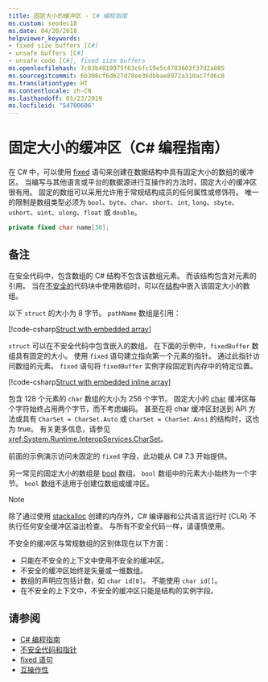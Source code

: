 ```yaml
---
title: 固定大小的缓冲区 - C# 编程指南
ms.custom: seodec18
ms.date: 04/20/2018
helpviewer_keywords:
- fixed size buffers [C#]
- unsafe buffers [C#]
- unsafe code [C#], fixed size buffers
ms.openlocfilehash: 7c83b4819975f63c6fc19e5c4783603f37d2a885
ms.sourcegitcommit: 6b308cf6d627d78ee36dbbae8972a310ac7fd6c8
ms.translationtype: HT
ms.contentlocale: zh-CN
ms.lasthandoff: 01/23/2019
ms.locfileid: "54700606"
---
```

# <a name="fixed-size-buffers-c-programming-guide"></a>固定大小的缓冲区（C# 编程指南）

在 C# 中，可以使用 [fixed](../../language-reference/keywords/fixed-statement.md) 语句来创建在数据结构中具有固定大小的数组的缓冲区。 当编写与其他语言或平台的数据源进行互操作的方法时，固定大小的缓冲区很有用。 固定的数组可以采用允许用于常规结构成员的任何属性或修饰符。 唯一的限制是数组类型必须为 `bool`、`byte`、`char`、`short`、`int`, `long`、`sbyte`、`ushort`、`uint`、`ulong`、`float` 或 `double`。

```csharp
private fixed char name[30];
```

## <a name="remarks"></a>备注

在安全代码中，包含数组的 C# 结构不包含该数组元素。 而该结构包含对元素的引用。 当在[不安全的](../../language-reference/keywords/unsafe.md)代码块中使用数组时，可以在[结构](../../language-reference/keywords/struct.md)中嵌入该固定大小的数组。

以下 `struct` 的大小为 8 字节。 `pathName` 数组是引用：

[!code-csharp[Struct with embedded array](../../../../samples/snippets/csharp/keywords/FixedKeywordExamples.cs#6)]

`struct` 可以在不安全代码中包含嵌入的数组。 在下面的示例中，`fixedBuffer` 数组具有固定的大小。 使用 `fixed` 语句建立指向第一个元素的指针。 通过此指针访问数组的元素。 `fixed` 语句将 `fixedBuffer` 实例字段固定到内存中的特定位置。

[!code-csharp[Struct with embedded inline array](../../../../samples/snippets/csharp/keywords/FixedKeywordExamples.cs#7)]

包含 128 个元素的 `char` 数组的大小为 256 个字节。 固定大小的 [char](../../language-reference/keywords/char.md) 缓冲区每个字符始终占用两个字节，而不考虑编码。 甚至在将 char 缓冲区封送到 API 方法或具有 `CharSet = CharSet.Auto` 或 `CharSet = CharSet.Ansi` 的结构时，这也为 true。 有关更多信息，请参见<xref:System.Runtime.InteropServices.CharSet>。

前面的示例演示访问未固定的 `fixed` 字段，此功能从 C# 7.3 开始提供。

另一常见的固定大小的数组是 [bool](../../language-reference/keywords/bool.md) 数组。 `bool` 数组中的元素大小始终为一个字节。 `bool` 数组不适用于创建位数组或缓冲区。

> [!NOTE]
> 除了通过使用 [stackalloc](../../language-reference/keywords/stackalloc.md) 创建的内存外，C# 编译器和公共语言运行时 (CLR) 不执行任何安全缓冲区溢出检查。 与所有不安全代码一样，请谨慎使用。

不安全的缓冲区与常规数组的区别体现在以下方面：

- 只能在不安全的上下文中使用不安全的缓冲区。
- 不安全的缓冲区始终是矢量或一维数组。
- 数组的声明应包括计数，如 `char id[8]`。 不能使用 `char id[]`。
- 在不安全的上下文中，不安全的缓冲区只能是结构的实例字段。

## <a name="see-also"></a>请参阅

- [C# 编程指南](../index.md)
- [不安全代码和指针](index.md)
- [fixed 语句](../../language-reference/keywords/fixed-statement.md)
- [互操作性](../interop/index.md)
